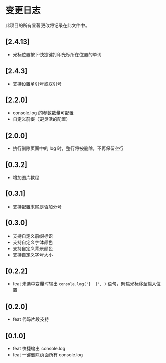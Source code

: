 # 变更日志

此项目的所有显著更改将记录在此文件中。

## [2.4.13]
* 光标位置按下快捷键打印光标所在位置的单词

## [2.4.3]
* 支持设置单引号或双引号

## [2.2.0]

* console.log 的参数数量可配置
* 自定义前缀（更灵活的配置）

## [2.0.0]

* 执行删除页面中的 log 时，整行将被删除，不再保留空行

## [0.3.2]

* 增加图片教程

## [0.3.1]

* 支持配置末尾是否加分号

## [0.3.0]

* 支持自定义前缀标识
* 支持自定义字体颜色
* 支持自定义背景颜色
* 支持自定义字号大小

## [0.2.2]

* feat 未选中变量时输出 `console.log('[  ]', )` 语句，聚焦光标移至输入位置

## [0.2.0]

* feat 代码片段支持

## [0.1.0]

* feat 快捷输出 console.log
* feat 一键删除页面所有 console.log
